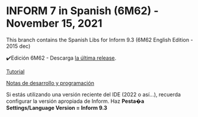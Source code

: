 INFORM 7 in Spanish (6M62) - November 15, 2021
======

This branch contains the Spanish Libs for Inform 9.3 (6M62 English Edition - 2015 dec)

✔️Edición 6M62 - Descarga [la última release](https://github.com/sarganar/I7-Spanish/releases/tag/211115).

[Tutorial](https://github.com/sarganar/I7-2014-Spanish/wiki)

[Notas de desarrollo y programación](http://wiki.caad.es/Inform7_6L02)

Si estás utilizando una versión reciente del IDE (2022 o así...), recuerda configurar la versión apropiada de Inform. Haz **Pesta�a Settings/Language Version = Inform 9.3**